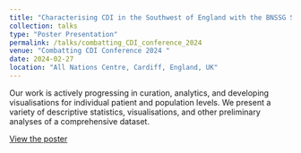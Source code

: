 ```yaml
---
title: "Characterising CDI in the Southwest of England with the BNSSG Systemwide Dataset"
collection: talks
type: "Poster Presentation"
permalink: /talks/combatting_CDI_conference_2024
venue: "Combatting CDI Conference 2024 "
date: 2024-02-27
location: "All Nations Centre, Cardiff, England, UK"
---
```



Our work is actively progressing in curation, analytics, and developing visualisations for individual patient and population levels. We present a variety of descriptive statistics, visualisations, and other preliminary analyses of a comprehensive dataset.

[View the poster](https://github.com/DaisyDDD/Posters/blob/main/Characterising%20Clostridiodes%20Difficile%20Infections%20in%20the%20Southwest%20of%20England%20with%20the%20BNSSG%20Systemwide%20Dataset.pdf)
